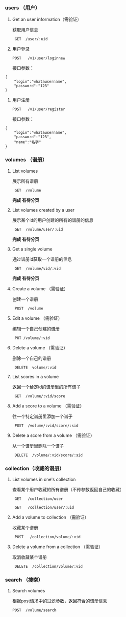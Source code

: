 ### users （用户）

1. Get an user information（需验证）

    获取用户信息

    ` GET  /user/:uid`

1. 用户登录

    `POST   /v1/user/loginnew`

    接口参数：

```
{
	"login":"whatausername",
	"password":"123"
}
```

1. 用户注册

    `POST   /v1/user/register`

    接口参数：

```
{
	"login":"whatausername",
	"password":"123",
	"name":"名字"
}
```

### volumes （谱册）

1. List volumes

    展示所有谱册

    ` GET  /volume`

    **完成 有待分页**

2. List volumes created by a user

    展示某个id的用户创建的所有的谱册的信息

    ` GET  /volume/user/:uid`

    **完成 有待分页**

3. Get a single volume

    通过谱册id获取一个谱册的信息

    ` GET  /volume/vid/:vid`
    
    **完成 有待分页**

4. Create a volume （需验证）

    创建一个谱册

    ` POST  /volume`

5. Edit a volume （需验证）

    编辑一个自己创建的谱册

    ` PUT /volume/:vid`

6. Delete a volume （需验证）

    删除一个自己的谱册

    ` DELETE  volume/:vid`

7.  List scores in a volume

    返回一个给定id的谱册里的所有谱子

    ` GET  /volume/:vid/score`

8. Add a score to a volume （需验证）

    往一个特定谱册里添加一个谱子

    ` POST  /volume/:vid/score/:sid`

9. Delete a score from a volume （需验证）

    从一个谱册里删除一个谱子

    ` DELETE  /volume/:vid/score/:sid`

### collection（收藏的谱册）

1. List volumes in one's collection

    查看某个用户收藏的所有谱册（不传参数返回自己的收藏）

    ` GET   /collection/user`

    ` GET   /collection/user/:uid`

2. Add a volume to collection （需验证）

    收藏某个谱册

    ` POST   /collection/volume/:vid`

3. Delete a volume from a collection （需验证）

    取消收藏某个谱册

    ` DELETE  /collection/volume/:vid`

### search （搜索）

1.  Search volumes

    根据post请求中的过滤参数，返回符合的谱册信息

    `POST  /volume/search`